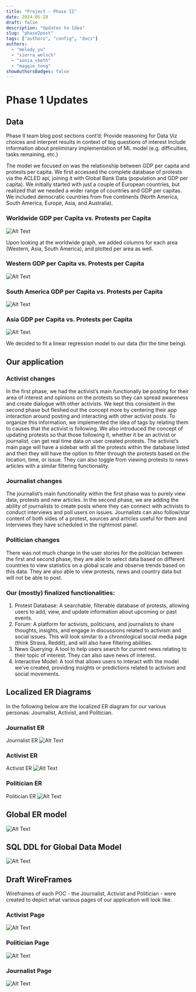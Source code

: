 ```yaml
---
title: "Project - Phase II"
date: 2024-05-28
draft: false
description: "Updates to Idea"
slug: "phase2post"
tags: ["authors", "config", "docs"]
authors:
  - "melody_yu"
  - "sierra_welsch"
  - "sonia_sheth"
  - "maggie_tong"
showAuthorsBadges: false
---
```


# Phase 1 Updates

## Data

Phase II team blog post sections cont’d:
Provide reasoning for Data Viz choices and interpret results in context of big questions of interest
Include information about preliminary implementation of ML model (e.g. difficulties, tasks remaining, etc.)

The model we focused on was the relationship between GDP per capita and protests per capita. We first accessed the complete database
of protests via the ACLED api, joining it with Global Bank Data (population and GDP per capita). We initially started with just a couple of European
countries, but realized that we needed a wider range of countries and GDP per capitas. We included democratic countries from five continents (North America, South America, Europe, Asia, and Australia).

### Worldwide GDP per Capita vs. Protests per Capita
![Alt Text](https://lh3.googleusercontent.com/pw/AP1GczPyITPd3s4OSpKnKKfhjw2BCS_WcIf7ecIM2gBzES4ulvKExynqBG9AanHTEoTMRRq7xlCxafoGWfeag7pvE-SWvIim7osb_EqwEcNZMcxu8W0PdjRm=w2400)

Upon looking at the worldwide graph, we added columns for each area (Western, Asia, South America), and plotted per area as well.

### Western GDP per Capita vs. Protests per Capita
![Alt Text](https://lh3.googleusercontent.com/pw/AP1GczNS6yJxxBTQ4IntiRZWyQh9pjkqRhF6T64mYOiXeVp68SWbXgSirA0uSRXRqoCwtKMZ6KXe42xlc5d72yY8158fKoc5-awpa4NHSzOPrnBn_9ixB3tb=w2400)

### South America GDP per Capita vs. Protests per Capita
![Alt Text](https://lh3.googleusercontent.com/pw/AP1GczOtSPxumBytDU5wYYlqI0oZWn1IP8m9OjDa6M9T7dpf2gS2Bx9s2FWL99K65ZkPavrcjVgGD5-Ldj-hS__lHSmOm-6_OZ9DRGRof7SInJRap8kOXfES=w2400)

### Asia GDP per Capita vs. Protests per Capita
![Alt Text](https://lh3.googleusercontent.com/pw/AP1GczMMVe45FPeLsKSlSTVElvy3yDc41bu_Jg0R_Crhir5m_qigUQys3q24gVuXe64cDctYRrLALWMcOTViFjc8caL6v9jtN47VeMYz6Rvi6xehLBErtVWN=w2400)

We decided to fit a linear regression model to our data (for the time being).

## Our application

### Activist changes

In the first phase, we had the activist’s main functionally be posting for their area of interest and opinions on the protests so they can spread awareness and create dialogue with other activists. We kept this consistent in the second phase but fleshed out the concept more by centering their app interaction around posting and interacting with other activist posts. To organize this information, we implemented the idea of tags by relating them to causes that the activist is following. We also introduced the concept of updating protests so that those following it, whether it be an activist or journalist, can get real time data on user created protests. The activist’s main page will have a sidebar with all the protests within the database listed and then they will have the option to filter through the protests based on the location, time, or issue. They can also toggle from viewing protests to news articles with a similar filtering functionality.

### Journalist changes

The journalist’s main functionality within the first phase was to purely view data, protests and new articles. In the second phase, we are adding the ability of journalists to create posts where they can connect with activists to conduct interviews and poll users on issues. Journalists can also follow/star content of both sides of a protest, sources and articles useful for them and interviews they have scheduled in the rightmost panel.

### Politician changes
There was not much change in the user stories for the politician between the first and second phase, they are able to select data based on different countries to view statistics on a global scale and observe trends based on this data. They are also able to view protests, news and country data but will not be able to post.

### Our (mostly) finalized functionalities:

1. Protest Database: A searchable, filterable database of protests, allowing users to add, view, and update information about upcoming or past events.
2. Forum: A platform for activists, politicians, and journalists to share thoughts, insights, and engage in discussions related to activism and social issues. This will look similar to a chronological social media page (think Strava, Reddit), and will also have filtering abilities.
3. News Querying: A tool to help users search for current news relating to their topic of interest. They can also save news of interest.
4. Interactive Model: A tool that allows users to interact with the model we’ve created, providing insights or predictions related to activism and social movements.



## Localized ER Diagrams

In the following below are the localized ER diagram for our various personas: Journalist, Activist, and Politician.

### Journalist ER

Journalist ER
![Alt Text](https://lh3.googleusercontent.com/pw/AP1GczON6egIFFCIp9Tjxc7mnC4aY7cyIWWUbcTL2ztVDJeQMa3Rz5lUL8eDdlpTE9iu9-u7fCFroXQOOUFALM5eygfb5e94ROZN4okmEzj06V8-6RGIJ9Eq=w2400)

### Activist ER

Activist ER
![Alt Text](https://lh3.googleusercontent.com/pw/AP1GczMHZYJOGd137eM6Yoy46PQ6eePLAr9UteEt0x8tLARW-ddCK0jKZrcKX7Y4SvGfcd3yUkovaw-PRwYAuvBC4OCTkegn-0Fl3viwxdLy20txChe1BJXE=w2400)

### Politician ER

Politician ER
![Alt Text](https://lh3.googleusercontent.com/pw/AP1GczPVCKmXqGAT1PIlMiZac1QPGdY0WTerpuC_6wHfmMlKtqNfYa1jhnGCSRmiyGbVf3FrMjmFFDDqV2jcUJkU3GpLjbLsOMVWLAcmZfLoW5JKs_VBSGYO=w2400)

## Global ER model

![Alt Text](https://lh3.googleusercontent.com/pw/AP1GczNLGqmiJEkCfXM_QGwBhC0moVwDNV8agDPr9VCofO9eV53qcyAm6VAXlvDCbOB8A_hU5jRRDGCX9AZ0n-4dlrTRB6VkKCZXbJeni5kBS-44fvY5SKZ4=w2400)

## SQL DDL for Global Data Model

![Alt Text](https://lh3.googleusercontent.com/pw/AP1GczNiSii5cuO1IIqk-EUHQSlHX7VZ7V3TdB1dQWTmPfEFiURUBFiWvzjpZjZKgcXPVJBcc5Utn7OYI2DeMLZs4YqzPiOdtOX3KtnKcwYMohy3JZVyhjaR=w2400)

## Draft WireFrames

Wireframes of each POC - the Journalist, Activist and Politician - were created to depict what various pages of our application will look like.

### Activist Page
![Alt Text](https://lh3.googleusercontent.com/pw/AP1GczM7mlCdhIiJYA29e-HAUXbfFYMuLyzIE-FOB6-DnX0DNa_c3h77zc1qQjYIhBQR_qJMYjfD6puX4O_3AJJ1dI0_oaY-TlkShFc_6Z1kVJW9e8uWAcP6=w2400)

### Politician Page
![Alt Text](https://lh3.googleusercontent.com/pw/AP1GczO7V58dsL9e37-fLE0xD7FK7YReCPdYZ9tffa-09xWY4CSCrk3-WJuK2Q9NbY6xqxzcSHLNZAJXXOiCxjufRasGxQhP54QWMrDDTNhAhliuKj_9pTYH=w2400)

### Journalist Page
![Alt Text](https://lh3.googleusercontent.com/pw/AP1GczM-kuouqoMCsbXfnG8TGw6uYCOToC-OTKp8g7i0nBKRCVVvYic_GvB8WN9Dh_8wpP7vQ6Mobqxd6TYoCrAhVp2QwTTNIzBOCZqm_wKemX9iJPJlKR9G=w2400)